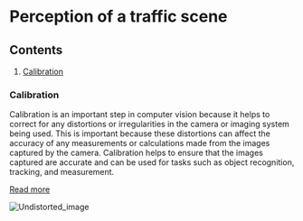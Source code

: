 # Perception of a traffic scene

## Contents
1. [Calibration](#calibration)



### Calibration

Calibration is an important step in computer vision because it helps to correct for any distortions or irregularities in the camera or imaging system being used. This is important because these distortions can affect the accuracy of any measurements or calculations made from the images captured by the camera. Calibration helps to ensure that the images captured are accurate and can be used for tasks such as object recognition, tracking, and measurement.

[Read more](../master/calibration)

![Undistorted_image](https://github.com/CatUnderTheLeaf/scene_perception/blob/main/calibration/Undistorted_image.png)

